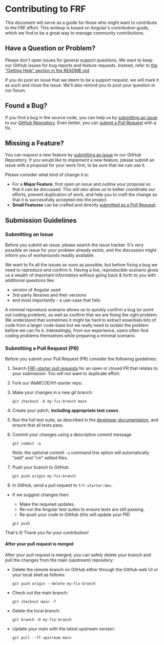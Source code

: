 # Contributing to FRF

This document will serve as a guide for those who might want to contribute to the FRF effort. This writeup is based on Angular's contribution guide, which we find to be a great way to manage community contributions.

## Have a Question or Problem?

Please don't open issues for general support questions. We want to keep our GitHub issues for bug reports and feature requests. Instead, refer to [the "Getting Help" section in the README.md](README.md#getting-help).

If you do post an issue that we deem to be a support request, we will mark it as such and close the issue. We'll also remind you to post your question in our forum.

## Found a Bug?
If you find a bug in the source code, you can help us by [submitting an issue](#submitting-an-issue) to our [GitHub Repository][github]. Even better, you can [submit a Pull Request](#submitting-a-pull-request-pr) with a fix.

## Missing a Feature?
You can *request* a new feature by [submitting an issue](#submitting-an-issue) to our GitHub Repository. If you would like to *implement* a new feature, please submit an issue with a proposal for your work first, to be sure that we can use it.

Please consider what kind of change it is:

* For a **Major Feature**, first open an issue and outline your proposal so that it can be discussed. This will also allow us to better coordinate our efforts, prevent duplication of work, and help you to craft the change so that it is successfully accepted into the project.
* **Small Features** can be crafted and directly [submitted as a Pull Request](#submitting-a-pull-request-pr).

## Submission Guidelines

### Submitting an Issue

Before you submit an issue, please search the issue tracker. It's very possible an issue for your problem already exists, and the discussion might inform you of workarounds readily available.

We want to fix all the issues as soon as possible, but before fixing a bug we need to reproduce and confirm it. Having a live, reproducible scenario gives us a wealth of important information without going back & forth to you with additional questions like:

- version of Angular used
- 3rd-party libraries and their versions
- and most importantly - a use-case that fails

A minimal reproduce scenario allows us to quickly confirm a bug (or point out coding problem), as well as confirm that we are fixing the right problem. We understand that sometimes it might be hard to extract essentials bits of code from a larger code-base but we really need to isolate the problem before we can fix it. Interestingly, from our experience, users often find coding problems themselves while preparing a minimal scenario. 

### Submitting a Pull Request (PR)
Before you submit your Pull Request (PR) consider the following guidelines:

1. Search [FRF-starter pull requests](https://github.ford.com/WaMCOE/frf-starter/pulls) for an open or closed PR that relates to your submission. You will not want to duplicate effort.
1. Fork our WaMCOE/frf-starter repo.
1. Make your changes in a new git branch:

	```shell
	git checkout -b my-fix-branch main
	```

1. Create your patch, **including appropriate test cases**.
1. Run the full test suite, as described in the [developer documentation][dev-doc], and ensure that all tests pass.
1. Commit your changes using a descriptive commit message

	```shell
	git commit -a
	```
	Note: the optional commit `-a` command line option will automatically "add" and "rm" edited files.

1. Push your branch to GitHub:

	```shell
	git push origin my-fix-branch
	```

1. In GitHub, send a pull request to `frf-starter:dev`.
* If we suggest changes then:
	* Make the required updates.
	* Re-run the Angular test suites to ensure tests are still passing.
	* Re-push your code to GitHub (this will update your PR)

	```shell
	git push
	```

That's it! Thank you for your contribution!

#### After your pull request is merged

After your pull request is merged, you can safely delete your branch and pull the changes
from the main (upstream) repository:

* Delete the remote branch on GitHub either through the GitHub web UI or your local shell as follows:

	```shell
	git push origin --delete my-fix-branch
	```

* Check out the main branch:

	```shell
	git checkout main -f
	```

* Delete the local branch:

	```shell
	git branch -D my-fix-branch
	```

* Update your main with the latest upstream version:

	```shell
	git pull --ff upstream main
	```

[dev-doc]: DEVELOPER.md
[github]: https://github.ford.com/WaMCOE/frf-starter

